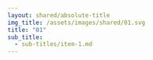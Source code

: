 ```yaml
---
layout: shared/absolute-title
img_title: /assets/images/shared/01.svg
title: "01"
sub_title:
  - sub-titles/item-1.md
---
```

